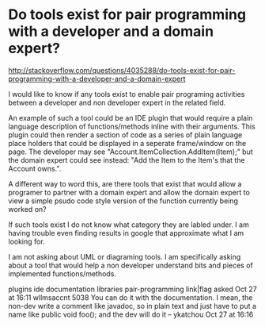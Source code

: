 # Do tools exist for pair programming with a developer and a domain expert? #


http://stackoverflow.com/questions/4035288/do-tools-exist-for-pair-programming-with-a-developer-and-a-domain-expert



I would like to know if any tools exist to enable pair programing activities between a developer and non developer expert in the related field.

An example of such a tool could be an IDE plugin that would require a plain language description of functions/methods inline with their arguments. This plugin could then render a section of code as a series of plain language place holders that could be displayed in a seperate frame/window on the page. The developer may see "Account.ItemCollection.AddItem(Item);" but the domain expert could see instead: "Add the Item to the Item's that the Account owns.".

A different way to word this, are there tools that exist that would allow a programer to partner with a domain expert and allow the domain expert to view a simple psudo code style version of the function currently being worked on?

If such tools exist I do not know what category they are labled under. I am having trouble even finding results in google that approximate what I am looking for.

I am not asking about UML or diagraming tools. I am specifically asking about a tool that would help a non developer understand bits and pieces of implemented functions/methods.

plugins ide documentation libraries pair-programming
link|flag
asked Oct 27 at 16:11
wllmsaccnt
5038
You can do it with the documentation. I mean, the non-dev write a comment like javadoc, so in plain text and just have to put a name like public void foo(); and the dev will do it – ykatchou Oct 27 at 16:16